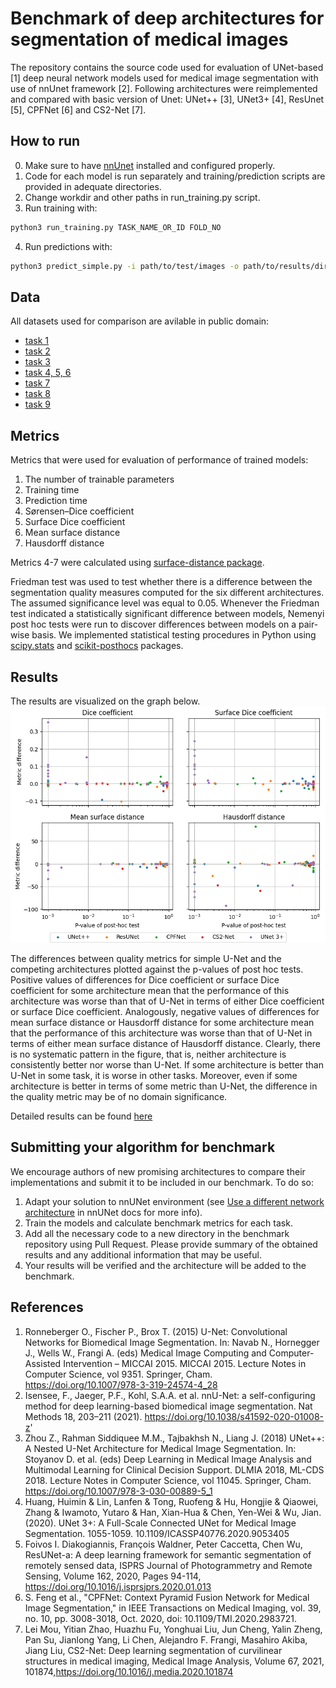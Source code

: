 # Benchmark of deep architectures for segmentation of medical images

The repository contains the source code used for evaluation of UNet-based [1] deep neural network models used for medical image segmentation with use of nnUnet framework [2]. Following architectures were reimplemented and compared with basic version of Unet: UNet++ [3], UNet3+ [4], ResUnet [5], CPFNet [6] and CS2-Net [7].

## How to run
0. Make sure to have [nnUnet](https://github.com/MIC-DKFZ/nnUNet) installed and configured properly.
1. Code for each model is run separately and training/prediction scripts are provided in adequate directories.
2. Change workdir and other paths in run_training.py script.
3. Run training with:
```bash
python3 run_training.py TASK_NAME_OR_ID FOLD_NO
```
4. Run predictions with:
```bash
python3 predict_simple.py -i path/to/test/images -o path/to/results/directory -tr trainerName -m 2d -p nnUNetPlansv2.1 -t taskName -chk model_best
```

## Data
All datasets used for comparison are avilable in public domain:
* [task 1](https://data.mendeley.com/datasets/zm6bxzhmfz)
* [task 2](https://data.mendeley.com/datasets/6x684vg2bg)
* [task 3](https://www.kaggle.com/krzysztofrzecki/bone-marrow-oedema-data)
* [task 4, 5, 6](http://medicaldecathlon.com/)
* [task 7](https://wiki.cancerimagingarchive.net/display/Public/LIDC-IDRI)
* [task 8](https://www.kaggle.com/c/data-science-bowl-2018/data)
* [task 9](https://competitions.codalab.org/competitions/17094)

## Metrics
Metrics that were used for evaluation of performance of trained models:
1. The number of trainable parameters
2. Training time
3. Prediction time
4. Sørensen–Dice coefficient
5. Surface Dice coefficient
6. Mean surface distance
7. Hausdorff distance

Metrics 4-7 were calculated using [surface-distance package](https://github.com/deepmind/surface-distance).

Friedman test was used to test whether there is a difference between the segmentation quality measures computed for the six different architectures. The assumed significance level was equal to 0.05. Whenever the Friedman test indicated a statistically significant difference between models, Nemenyi post hoc tests were run to discover differences between models on a pair-wise basis. We implemented statistical testing procedures in Python using [scipy.stats](https://docs.scipy.org/doc/scipy/reference/stats.html) and [scikit-posthocs](https://scikit-posthocs.readthedocs.io/en/latest/posthocs_api/) packages.

## Results
The results are visualized on the graph below.
![P-value of post hoc test (comparing to UNet) versus difference of median of metric (comparing to UNet) for different architectures.](Results/post_hoc_test_results.png)

The differences between quality metrics for simple U-Net and the competing architectures plotted against the p-values of post hoc tests. Positive values of differences for Dice coefficient or surface Dice coefficient for some architecture mean that the performance of this architecture was worse than that of U-Net in terms of either Dice coefficient or surface Dice coefficient. Analogously, negative values of differences for mean surface distance or Hausdorff distance for some architecture mean that the performance of this architecture was worse than that of U-Net in terms of either mean surface distance of Hausdorff distance. Clearly, there is no systematic pattern in the figure, that is, neither architecture is consistently better nor worse than U-Net. If some architecture is better than U-Net in some task, it is worse in other tasks. Moreover, even if some architecture is better in terms of some metric than U-Net, the difference in the quality metric may be of no domain significance.

Detailed results can be found [here](Results/detailed_results.md) 

## Submitting your algorithm for benchmark 
We encourage authors of new promising architectures to compare their implementations and submit it to be included in our benchmark. To do so:
1. Adapt your solution to nnUNet environment (see [Use a different network architecture](https://github.com/MIC-DKFZ/nnUNet/blob/master/documentation/extending_nnunet.md#use-a-different-network-architecture) in nnUNet docs for more info).
2. Train the models and calculate benchmark metrics for each task. 
3. Add all the necessary code to a new directory in the benchmark repository using Pull Request. Please provide summary of the obtained results and any additional information that may be useful.
4. Your results will be verified and the architecture will be added to the benchmark.

## References
1. Ronneberger O., Fischer P., Brox T. (2015) U-Net: Convolutional Networks for Biomedical Image Segmentation. In: Navab N., Hornegger J., Wells W., Frangi A. (eds) Medical Image Computing and Computer-Assisted Intervention – MICCAI 2015. MICCAI 2015. Lecture Notes in Computer Science, vol 9351. Springer, Cham. https://doi.org/10.1007/978-3-319-24574-4_28
2. Isensee, F., Jaeger, P.F., Kohl, S.A.A. et al. nnU-Net: a self-configuring method for deep learning-based biomedical image segmentation. Nat Methods 18, 203–211 (2021). https://doi.org/10.1038/s41592-020-01008-z'
3. Zhou Z., Rahman Siddiquee M.M., Tajbakhsh N., Liang J. (2018) UNet++: A Nested U-Net Architecture for Medical Image Segmentation. In: Stoyanov D. et al. (eds) Deep Learning in Medical Image Analysis and Multimodal Learning for Clinical Decision Support. DLMIA 2018, ML-CDS 2018. Lecture Notes in Computer Science, vol 11045. Springer, Cham. https://doi.org/10.1007/978-3-030-00889-5_1
4. Huang, Huimin & Lin, Lanfen & Tong, Ruofeng & Hu, Hongjie & Qiaowei, Zhang & Iwamoto, Yutaro & Han, Xian-Hua & Chen, Yen-Wei & Wu, Jian. (2020). UNet 3+: A Full-Scale Connected UNet for Medical Image Segmentation. 1055-1059. 10.1109/ICASSP40776.2020.9053405
5. Foivos I. Diakogiannis, François Waldner, Peter Caccetta, Chen Wu, ResUNet-a: A deep learning framework for semantic segmentation of remotely sensed data,
ISPRS Journal of Photogrammetry and Remote Sensing, Volume 162, 2020, Pages 94-114, https://doi.org/10.1016/j.isprsjprs.2020.01.013
6. S. Feng et al., "CPFNet: Context Pyramid Fusion Network for Medical Image Segmentation," in IEEE Transactions on Medical Imaging, vol. 39, no. 10, pp. 3008-3018, Oct. 2020, doi: 10.1109/TMI.2020.2983721.
7. Lei Mou, Yitian Zhao, Huazhu Fu, Yonghuai Liu, Jun Cheng, Yalin Zheng, Pan Su, Jianlong Yang, Li Chen, Alejandro F. Frangi, Masahiro Akiba, Jiang Liu, CS2-Net: Deep learning segmentation of curvilinear structures in medical imaging, Medical Image Analysis, Volume 67, 2021, 101874,https://doi.org/10.1016/j.media.2020.101874
